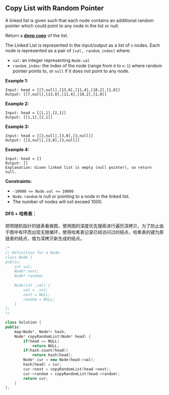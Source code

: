 ## Copy List with Random Pointer

A linked list is given such that each node contains an additional random pointer which could point to any node in the list or null.

Return a [**deep copy**](https://en.wikipedia.org/wiki/Object_copying#Deep_copy) of the list.

The Linked List is represented in the input/output as a list of `n` nodes. Each node is represented as a pair of `[val, random_index]` where:

- `val`: an integer representing `Node.val`
- `random_index`: the index of the node (range from `0` to `n-1`) where random pointer points to, or `null` if it does not point to any node.

**Example 1:**

```
Input: head = [[7,null],[13,0],[11,4],[10,2],[1,0]]
Output: [[7,null],[13,0],[11,4],[10,2],[1,0]]
```

**Example 2:**

```
Input: head = [[1,1],[2,1]]
Output: [[1,1],[2,1]]
```

**Example 3:**

```
Input: head = [[3,null],[3,0],[3,null]]
Output: [[3,null],[3,0],[3,null]]
```

**Example 4:**

```
Input: head = []
Output: []
Explanation: Given linked list is empty (null pointer), so return null.
```

**Constraints:**

- `-10000 <= Node.val <= 10000`
- `Node.random` is null or pointing to a node in the linked list.
- The number of nodes will not exceed 1000.

#### DFS + 哈希表：

​		把带随机指针的链表看做图，使用图的深度优先搜索进行遍历深拷贝，为了防止由于图中有环而出现无限循环，使用哈希表记录已经访问过的结点，哈希表的键为原链表的结点，值为深拷贝新生成的结点。

```c++
/*
// Definition for a Node.
class Node {
public:
    int val;
    Node* next;
    Node* random;
    
    Node(int _val) {
        val = _val;
        next = NULL;
        random = NULL;
    }
};
*/

class Solution {
public:
    map<Node*, Node*> hash;
    Node* copyRandomList(Node* head) {
        if(head == NULL)
            return NULL;
        if(hash.count(head))
            return hash[head];
        Node* cur = new Node(head->val);
        hash[head] = cur;
        cur->next = copyRandomList(head->next);
        cur->random = copyRandomList(head->random);
        return cur;
    }
};
```

